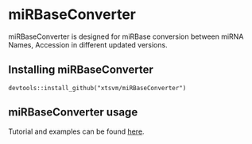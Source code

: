# miRBaseConverter
 miRBaseConverter is designed for miRBase conversion between miRNA Names, Accession in different updated versions. 
 
 ## Installing miRBaseConverter

```{r,eval=FALSE,warning=FALSE,message=FALSE}
devtools::install_github("xtsvm/miRBaseConverter")
```

## miRBaseConverter usage
Tutorial and examples can be found  [here](http://htmlpreview.github.io/?https://github.com/xtsvm/Documents/blob/master/miRBaseConverter-vignette.html).

<!--(http://htmlpreview.github.io/?https://github.com/xtsvm/Documents/blob/master/CancerSubtypes-vignette.html)-->
<!--(https://github.com/xtsvm/CancerSubtypes/blob/master/vignettes/CancerSubtypes-vignette.Rmd)-->
